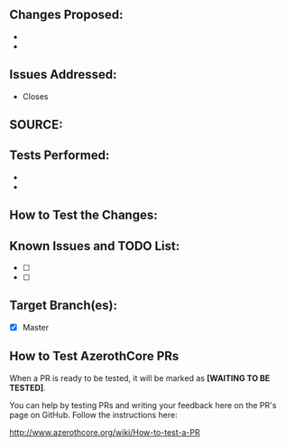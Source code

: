 <!-- First of all, THANK YOU for your contribution.
 Please fill this template and do not forget to have a look at our Pull Request tutorial: https://www.azerothcore.org/wiki/How-to-create-a-PR
-->


## Changes Proposed:
-  
-  


## Issues Addressed:
- Closes 
<!-- If the issue does not exist, please describe it and how to reproduce it. If the issue already exists, just paste the link to the issue you close, like this: Closes https://github.com/azerothcore/azerothcore-wotlk/issues/967 -->


## SOURCE:
<!-- If this pull request IS linked with in-game content, please include any evidence/documentation/video or further proof in order to guarantee that the proposed changes described above are the correct ones.
 - If it is described in a guide/post or Wowhead comment, please include the link.
 - Can you link a video that confirms it?
 - Please share the source which states how it should work.
 - If this pull request IS NOT linked with in-game content, please leave this field as N/A
-->


## Tests Performed:
<!-- Does it build without errors? Did you test in-game? What did you test? Did you do all these tests on Linux/Mac/Windows? Describe any other tests performed -->
- 
- 


## How to Test the Changes:
<!-- We need to confirm the changes are going to be working, so please describe in general and for non-developers how to test the changes:
 - Which commands to use? Which NPC to teleport to?
 - Do we need to enable debug flags on Cmake?
 - Do we need to look at the console?
 - Describe any other steps
-->


## Known Issues and TODO List:
<!-- This is a TODO list with checkboxes to tick -->
- [ ]
- [ ] 


## Target Branch(es):
- [x] Master


<!-- NOTES: 
 - You do not need to squash your commits, on merge, we will squash them for you (when there are too many commits we merge them into one big commit for a cleaner and easy-to-read history).
 - If you intend to contribute repeatedly to our project, it is a good idea to join our discord channel. We set ranks for our contributors and give them access to special resources or knowledge: https://discord.com/invite/DasJqPba -->



<!-- Do not remove the instructions below about testing, they will help users to test your PR -->
 
## How to Test AzerothCore PRs
 
When a PR is ready to be tested, it will be marked as **[WAITING TO BE TESTED]**.

You can help by testing PRs and writing your feedback here on the PR's page on GitHub. Follow the instructions here:

http://www.azerothcore.org/wiki/How-to-test-a-PR
